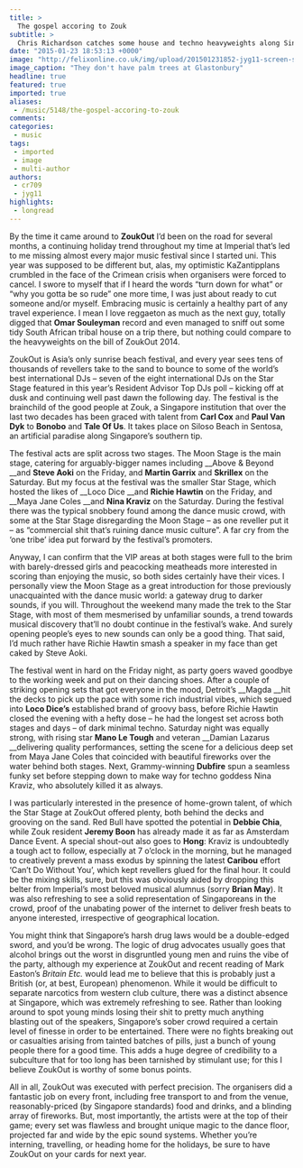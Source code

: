 ```yaml
---
title: >
  The gospel accoring to Zouk
subtitle: >
  Chris Richardson catches some house and techno heavyweights along Singapore’s coastline
date: "2015-01-23 18:53:13 +0000"
image: "http://felixonline.co.uk/img/upload/201501231852-jyg11-screen-shot-2015-01-23-at-18.52.32.png"
image_caption: "They don't have palm trees at Glastonbury"
headline: true
featured: true
imported: true
aliases:
 - /music/5148/the-gospel-accoring-to-zouk
comments:
categories:
 - music
tags:
 - imported
 - image
 - multi-author
authors:
 - cr709
 - jyg11
highlights:
 - longread
---
```


By the time it came around to __ZoukOut__ I’d been on the road for several months, a continuing holiday trend throughout my time at Imperial that’s led to me missing almost every major music festival since I started uni. This year was supposed to be different but, alas, my optimistic KaZantipplans crumbled in the face of the Crimean crisis when organisers were forced to cancel. I swore to myself that if I heard the words “turn down for what” or “why you gotta be so rude” one more time, I was just about ready to cut someone and/or myself. Embracing music is certainly a healthy part of any travel experience. I mean I love reggaeton as much as the next guy, totally digged that __Omar Souleyman__ record and even managed to sniff out some tidy South African tribal house on a trip there, but nothing could compare to the heavyweights on the bill of ZoukOut 2014.

ZoukOut is Asia’s only sunrise beach festival, and every year sees tens of thousands of revellers take to the sand to bounce to some of the world’s best international DJs – seven of the eight international DJs on the Star Stage featured in this year’s Resident Advisor Top DJs poll – kicking off at dusk and continuing well past dawn the following day. The festival is the brainchild of the good people at Zouk, a Singapore institution that over the last two decades has been graced with talent from __Carl Cox__ and __Paul Van Dyk__ to __Bonobo__ and __Tale Of Us__. It takes place on Siloso Beach in Sentosa, an artificial paradise along Singapore’s southern tip.

The festival acts are split across two stages. The Moon Stage is the main stage, catering for arguably-bigger names including __Above & Beyond __and __Steve Aoki__ on the Friday, and __Martin Garrix__ and __Skrillex__ on the Saturday. But my focus at the festival was the smaller Star Stage, which hosted the likes of __Loco Dice __and __Richie Hawtin__ on the Friday, and __Maya Jane Coles __and __Nina Kraviz__ on the Saturday. During the festival there was the typical snobbery found among the dance music crowd, with some at the Star Stage disregarding the Moon Stage – as one reveller put it – as “commercial shit that’s ruining dance music culture”. A far cry from the ‘one tribe’ idea put forward by the festival’s promoters.

Anyway, I can confirm that the VIP areas at both stages were full to the brim with barely-dressed girls and peacocking meatheads more interested in scoring than enjoying the music, so both sides certainly have their vices. I personally view the Moon Stage as a great introduction for those previously unacquainted with the dance music world: a gateway drug to darker sounds, if you will. Throughout the weekend many made the trek to the Star Stage, with most of them mesmerised by unfamiliar sounds, a trend towards musical discovery that’ll no doubt continue in the festival’s wake. And surely opening people’s eyes to new sounds can only be a good thing. That said, I’d much rather have Richie Hawtin smash a speaker in my face than get caked by Steve Aoki.

The festival went in hard on the Friday night, as party goers waved goodbye to the working week and put on their dancing shoes. After a couple of striking opening sets that got everyone in the mood, Detroit’s __Magda __hit the decks to pick up the pace with some rich industrial vibes, which segued into __Loco Dice’s__ established brand of groovy bass, before Richie Hawtin closed the evening with a hefty dose – he had the longest set across both stages and days – of dark minimal techno. Saturday night was equally strong, with rising star __Mano Le Tough__ and veteran __Damian Lazarus __delivering quality performances, setting the scene for a delicious deep set from Maya Jane Coles that coincided with beautiful fireworks over the water behind both stages. Next, Grammy-winning __Dubfire__ spun a seamless funky set before stepping down to make way for techno goddess Nina Kraviz, who absolutely killed it as always.

I was particularly interested in the presence of home-grown talent, of which the Star Stage at ZoukOut offered plenty, both behind the decks and grooving on the sand. Red Bull have spotted the potential in __Debbie Chia__, while Zouk resident __Jeremy Boon__ has already made it as far as Amsterdam Dance Event. A special shout-out also goes to __Hong__: Kraviz is undoubtedly a tough act to follow, especially at 7 o’clock in the morning, but he managed to creatively prevent a mass exodus by spinning the latest __Caribou__ effort ‘Can’t Do Without You’, which kept revellers glued for the final hour. It could be the mixing skills, sure, but this was obviously aided by dropping this belter from Imperial’s most beloved musical alumnus (sorry __Brian May__). It was also refreshing to see a solid representation of Singaporeans in the crowd, proof of the unabating power of the internet to deliver fresh beats to anyone interested, irrespective of geographical location.

You might think that Singapore’s harsh drug laws would be a double-edged sword, and you’d be wrong. The logic of drug advocates usually goes that alcohol brings out the worst in disgruntled young men and ruins the vibe of the party, although my experience at ZoukOut and recent reading of Mark Easton’s _Britain Etc._ would lead me to believe that this is probably just a British (or, at best, European) phenomenon. While it would be difficult to separate narcotics from western club culture, there was a distinct absence at Singapore, which was extremely refreshing to see. Rather than looking around to spot young minds losing their shit to pretty much anything blasting out of the speakers, Singapore’s sober crowd required a certain level of finesse in order to be entertained. There were no fights breaking out or casualties arising from tainted batches of pills, just a bunch of young people there for a good time. This adds a huge degree of credibility to a subculture that for too long has been tarnished by stimulant use; for this I believe ZoukOut is worthy of some bonus points.

All in all, ZoukOut was executed with perfect precision. The organisers did a fantastic job on every front, including free transport to and from the venue, reasonably-priced (by Singapore standards) food and drinks, and a blinding array of fireworks. But, most importantly, the artists were at the top of their game; every set was flawless and brought unique magic to the dance floor, projected far and wide by the epic sound systems. Whether you’re interning, travelling, or heading home for the holidays, be sure to have ZoukOut on your cards for next year.
